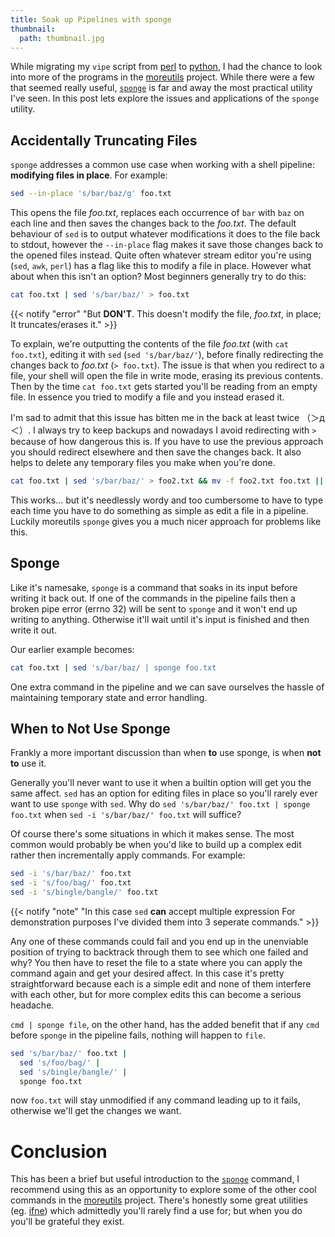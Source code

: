 ```yaml
---
title: Soak up Pipelines with sponge
thumbnail:
  path: thumbnail.jpg
---
```


While migrating my `vipe` script from [perl][vipe_perl] to [python][vipe_python], I
had the chance to look into more of the programs in the [moreutils][mu] project. While
there were a few that seemed really useful, [`sponge`][sponge] is far and away the most
practical utility I've seen. In this post lets explore the issues and applications of
the `sponge` utility.

[sponge]: https://manpages.debian.org/testing/moreutils/sponge.1.en.html
[mu]: https://joeyh.name/code/moreutils/
[vipe_perl]: https://github.com/madx/moreutils/blob/5ca552dd82dc3ef5ee0d388716148c5a653b72bb/vipe
[vipe_python]: https://github.com/mohkale/dotfiles/blob/a31305d025581dc7ead55d81e153718078604732/bin/vipe

## Accidentally Truncating Files
`sponge` addresses a common use case when working with a shell pipeline: **modifying
files in place**. For example:

```sh
sed --in-place 's/bar/baz/g' foo.txt
```

This opens the file *foo.txt*, replaces each occurrence of `bar` with `baz` on each
line and then saves the changes back to the *foo.txt*. The default behaviour of `sed`
is to output whatever modifications it does to the file back to stdout, however the
`--in-place` flag makes it save those changes back to the opened files instead.
Quite often whatever stream editor you're using (`sed`, `awk`, `perl`) has a flag
like this to modify a file in place. However what about when this isn't an option?
Most beginners generally try to do this:

```sh
cat foo.txt | sed 's/bar/baz/' > foo.txt
```

{{< notify "error" "But **DON'T**. This doesn't modify the file, *foo.txt*, in place; It truncates/erases it." >}}

To explain, we're outputting the contents of the file *foo.txt* (with `cat foo.txt`),
editing it with `sed` (`sed 's/bar/baz/'`), before finally redirecting the changes
back to *foo.txt* (`> foo.txt`). The issue is that when you redirect to a file, your
shell will open the file in write mode, erasing its previous contents. Then by the
time `cat foo.txt` gets started you'll be reading from an empty file. In essence you
tried to modify a file and you instead erased it.

I'm sad to admit that this issue has bitten me in the back at least twice （＞д＜）. I always
try to keep backups and nowadays I avoid redirecting with `>` because of how
dangerous this is. If you have to use the previous approach you should redirect
elsewhere and then save the changes back. It also helps to delete any temporary files
you make when you're done.

```sh
cat foo.txt | sed 's/bar/baz/' > foo2.txt && mv -f foo2.txt foo.txt || rm foo2.txt
```

This works... but it's needlessly wordy and too cumbersome to have to type each time
you have to do something as simple as edit a file in a pipeline. Luckily moreutils
`sponge` gives you a much nicer approach for problems like this.

## Sponge
Like it's namesake, `sponge` is a command that soaks in its input before writing it
back out. If one of the commands in the pipeline fails then a broken pipe error
(errno 32) will be sent to `sponge` and it won't end up writing to anything.
Otherwise it'll wait until it's input is finished and then write it out.

Our earlier example becomes:

```sh
cat foo.txt | sed 's/bar/baz/ | sponge foo.txt
```

One extra command in the pipeline and we can save ourselves the hassle of maintaining
temporary state and error handling.

## When to Not Use Sponge
Frankly a more important discussion than when **to** use sponge, is when **not to**
use it.

Generally you'll never want to use it when a builtin option will get you the same
affect. `sed` has an option for editing files in place so you'll rarely ever want
to use `sponge` with `sed`. Why do `sed 's/bar/baz/' foo.txt | sponge foo.txt` when
`sed -i 's/bar/baz/' foo.txt` will suffice?

Of course there's some situations in which it makes sense. The most common would
probably be when you'd like to build up a complex edit rather then incrementally
apply commands. For example:


```sh
sed -i 's/bar/baz/' foo.txt
sed -i 's/foo/bag/' foo.txt
sed -i 's/bingle/bangle/' foo.txt
```

{{< notify "note" "In this case `sed` **can** accept multiple expression For demonstration purposes I've divided them into 3 seperate commands." >}}

Any one of these commands could fail and you end up in the unenviable position of
trying to backtrack through them to see which one failed and why? You then have to
reset the file to a state where you can apply the command again and get your desired
affect. In this case it's pretty straightforward because each is a simple edit and
none of them interfere with each other, but for more complex edits this can become a
serious headache.

`cmd | sponge file`, on the other hand, has the added benefit that if any `cmd`
before `sponge` in the pipeline fails, nothing will happen to `file`.

```sh
sed 's/bar/baz/' foo.txt |
  sed 's/foo/bag/' |
  sed 's/bingle/bangle/' |
  sponge foo.txt
```

now `foo.txt` will stay unmodified if any command leading up to it fails, otherwise
we'll get the changes we want.

# Conclusion
This has been a brief but useful introduction to the [`sponge`][sponge] command, I
recommend using this as an opportunity to explore some of the other cool commands in
the [moreutils][mu] project. There's honestly some great utilities (eg. [ifne][ifne]) which admittedly
you'll rarely find a use for; but when you do you'll be grateful they exist.

[ifne]: https://linux.die.net/man/1/ifne

